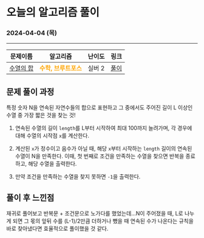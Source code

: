 # **오늘의 알고리즘 풀이**
### 2024-04-04 (목)
---

문제이름|알고리즘|난이도|링크|
|:---:|:---:|:---:|:---:|
|[수열의 합](https://www.acmicpc.net/problem/1024)|<span style="color:orange">**수학, 브루트포스**</span>|실버 2|[풀이](https://github.com/hotchapa/Algorithm/blob/f8c4a06b3f3bbb94fb9ff4d6c051ed9ff1d59e8c/JS/Baekjoon/1024.js)|

## 문제 풀이 과정

특정 숫자 N을 연속된 자연수들의 합으로 표현하고 그 중에서도 주어진 길이 L 이상인 수열 중 가장 짧은 것을 찾는 것!

1) 연속된 수열의 길이 `length`를 L부터 시작하여 최대 100까지 늘려가며, 각 경우에 대해 수열의 시작점 `x`를 계산한다.

2) 계산된 `x`가 정수이고 음수가 아닐 때, 해당 `x`부터 시작하는 `length` 길이의 연속된 수열이 N을 만족한다. 이때, 첫 번째로 조건을 만족하는 수열을 찾으면 반복을 종료하고, 해당 수열을 출력한다.

3) 만약 조건을 만족하는 수열을 찾지 못하면 `-1`을 출력한다.

## 풀이 후 느낀점
재귀로 풀어보고 반복문 + 조건문으로 노가다를 했었는데...N이 주어졌을 때, L로 나누게 되면 그 몫의 앞뒤 수를 (L-1)/2만큼 더하거나 뺐을 때 연속된 수가 나온다는 규칙을 바로 찾아냈다면 효율적으로 풀이했을 것 같다.
